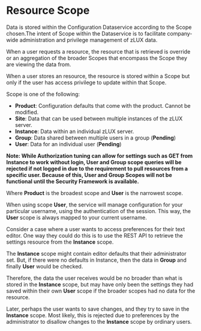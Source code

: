 # Resource Scope

Data is stored within the Configuration Dataservice according to the Scope chosen.The intent of Scope within the Dataservice is to facilitate company-wide administration and privilege management of zLUX data.

When a user requests a resource, the resource that is retrieved is override or an aggregation of the broader Scopes that encompass the Scope they are viewing the data from.

When a user stores an resource, the resource is stored within a Scope but only if the user has access privilege to update within that Scope.

Scope is one of the following:

* **Product**: Configuration defaults that come with the product. Cannot be modified.
* **Site**: Data that can be used between multiple instances of the zLUX server.
* **Instance**: Data within an individual zLUX server.
* **Group**: Data shared between multiple users in a group \(**Pending**\)
* **User**: Data for an individual user \(**Pending**\)

**Note: While Authorization tuning can allow for settings such as GET from Instance to work without login, User and Group scope queries will be rejected if not logged in due to the requirement to pull resources from a specific user. Because of this, User and Group Scopes will not be functional until the Security Framework is available.**

Where **Product** is the broadest scope and **User** is the narrowest scope.

When using scope **User**, the service will manage configuration for your particular username, using the authentication of the session. This way, the **User** scope is always mapped to your current username.

Consider a case where a user wants to access preferences for their text editor. One way they could do this is to use the REST API to retrieve the settings resource from the **Instance** scope.

The **Instance** scope might contain editor defaults that their administrator set. But, if there were no defaults in Instance, then the data in **Group** and finally **User** would be checked.

Therefore, the data the user receives would be no broader than what is stored in the **Instance** scope, but may have only been the settings they had saved within their own **User** scope if the broader scopes had no data for the resource.

Later, perhaps the user wants to save changes, and they try to save in the **Instance** scope. Most likely, this is rejected due to preferences by the administrator to disallow changes to the **Instance** scope by ordinary users.

